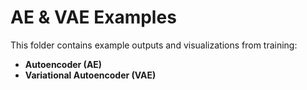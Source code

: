 # AE & VAE Examples

This folder contains example outputs and visualizations from training:

- **Autoencoder (AE)**
- **Variational Autoencoder (VAE)**
